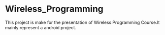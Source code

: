 # Wireless_Programming
This project is make for the presentation of Wireless Programming Course.It mainly represent a android project. 

